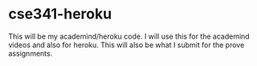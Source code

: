 # cse341-heroku

This will be my academind/heroku code.  I will use this for the academind videos and also for heroku.  This will also be what I submit for the prove assignments.
